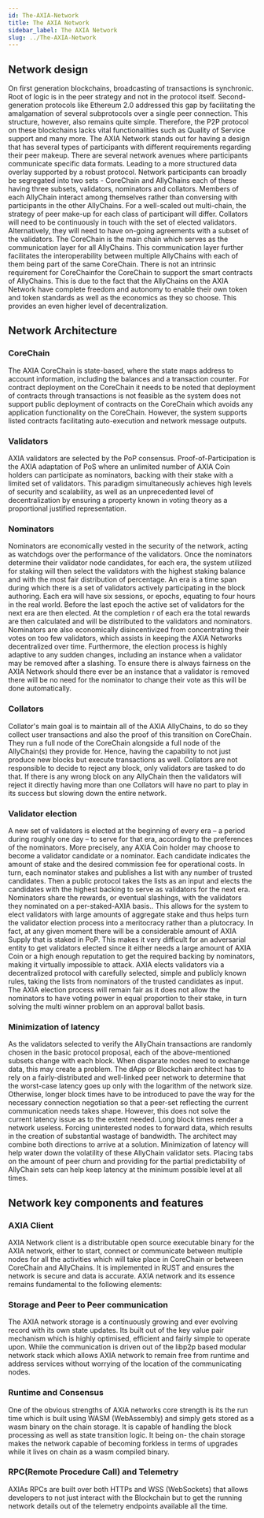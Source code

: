 ```yaml
---
id: The-AXIA-Network
title: The AXIA Network
sidebar_label: The AXIA Network
slug: ../The-AXIA-Network
---
```


## Network design
On first generation blockchains, broadcasting of transactions is synchronic. Root of logic is in the peer strategy and not in the protocol itself. Second-generation protocols like Ethereum 2.0 addressed this gap by facilitating the amalgamation of several subprotocols over a single peer connection. This structure, however, also remains quite simple. Therefore, the P2P protocol on these blockchains lacks vital functionalities such as Quality of Service support and many more.
The AXIA Network stands out for having a design that has several types of participants with different requirements regarding their peer makeup. There are several network avenues where participants communicate specific data formats. Leading to a more structured data overlay supported by a robust protocol. 
Network participants can broadly be segregated into two sets -  CoreChain and AllyChains each of these having three subsets, validators, nominators and collators. Members of each AllyChain interact among themselves rather than conversing with participants in the other AllyChains. 
For a well-scaled out multi-chain, the strategy of peer make-up for each class of participant will differ. Collators will need to be continuously in touch with the set of elected validators. Alternatively, they will need to have on-going agreements with a subset of the validators. 
The CoreChain is the main chain which serves as the communication layer for all AllyChains. This communication layer further facilitates the interoperability between multiple AllyChains with each of them being part of the same CoreChain. There is not an intrinsic requirement for CoreChainfor the CoreChain to support the smart contracts of AllyChains. This is due to the fact that the AllyChains on the AXIA Network have complete freedom and autonomy to enable their own token and token standards as well as the economics as they so choose. This provides an even higher level of decentralization.


## Network Architecture
### CoreChain
The AXIA CoreChain is state-based, where the state maps address to account information, including the balances and a transaction counter. 
For contract deployment on the CoreChain it needs to be noted that deployment of contracts through transactions is not feasible as the system does not support public deployment of contracts on the CoreChain which avoids any application functionality on the CoreChain.
However, the system supports listed contracts facilitating auto-execution and network message outputs.	

### Validators
AXIA validators are selected by the PoP consensus. Proof-of-Participation is the AXIA adaptation of PoS where an unlimited number of AXIA Coin holders can participate as nominators, backing with their stake with a limited set of validators. This paradigm simultaneously achieves high levels of security and scalability, as well as an unprecedented level of decentralization by ensuring a property known in voting theory as a proportional justified representation.
### Nominators
Nominators are economically vested in the security of the network, acting as watchdogs over the performance of the validators. Once the nominators determine their validator node candidates, for each era, the system utilized for staking will then select the validators with the highest staking balance and with the most fair distribution of percentage. 
An era is a time span during which there is a set of validators actively participating in the block authoring. Each era will have six sessions, or epochs, equating to four hours in the real world. Before the last epoch the active set of validators for the next era are then elected.  At the completion r  of each era the total rewards are then calculated and will be distributed to the validators and nominators. 
Nominators are also economically disincentivized from concentrating their votes on too few validators, which assists in keeping the AXIA Networks decentralized over time. Furthermore, the election process is highly adaptive to any sudden changes, including an instance when a validator may be removed after a slashing. 
To ensure there is always fairness on the AXIA Network should there ever be an instance that a validator is removed there will be no need for the nominator to change their vote as this will be done automatically. 
### Collators
Collator's main goal is to maintain all of the AXIA AllyChains, to do so they collect user transactions and also the proof of this transition on CoreChain. They run a full node of the CoreChain alongside a full node of the AllyChain(s) they provide for. Hence, having the capability to not just produce new blocks but execute transactions as well. Collators are not responsible to decide to reject any block, only validators are tasked to do that. If there is any wrong block on any AllyChain then the validators will reject it directly having more than one Collators will have no part to play in its success but slowing down the entire network.
### Validator election
A new set of validators is elected at the beginning of every era – a period during roughly one day – to serve for that era, according to the preferences of the nominators. More precisely, any AXIA Coin holder may choose to become a validator candidate or a nominator. Each candidate indicates the amount of stake and the desired commission fee for operational costs. In turn, each nominator stakes and publishes a list with any number of trusted candidates. Then a public protocol takes the lists as an input and elects the candidates with the highest backing to serve as validators for the next era.
Nominators share the rewards, or eventual slashings, with the validators they nominated on a per-staked-AXIA basis.. This allows for the system to elect validators with large amounts of aggregate stake and thus helps turn the validator election process into a meritocracy rather than a plutocracy. In fact, at any given moment there will be a considerable amount of AXIA Supply that is staked in PoP. This makes it very difficult for an adversarial entity to get validators elected since it either needs a large amount of AXIA Coin or a high enough reputation to get the required backing by nominators, making it virtually impossible to attack.
AXIA elects validators via a decentralized protocol with carefully selected, simple and publicly known rules, taking the lists from nominators of the trusted candidates as input. The AXIA election process will remain fair as it does not allow the nominators to have voting power in equal proportion to their stake, in turn solving the multi winner problem on an approval ballot basis.
### Minimization of latency
As the validators selected to verify the AllyChain transactions are randomly chosen in the basic protocol proposal, each of the above-mentioned subsets change with each block. When disparate nodes need to exchange data, this may create a problem. The dApp or Blockchain architect has to rely on a fairly-distributed and well-linked peer network to determine that the worst-case latency goes up only with the logarithm of the network size. Otherwise, longer block times have to be introduced to pave the way for the necessary connection negotiation so that a peer-set reflecting the current communication needs takes shape. However, this does not solve the current latency issue as to the extent needed.
Long block times render a network useless. Forcing uninterested nodes to forward data, which results in the creation of substantial wastage of bandwidth. 
The architect may combine both directions to arrive at a solution. Minimization of latency will help water down the volatility of these AllyChain validator sets. Placing tabs on the amount of peer churn and providing for the partial predictability of AllyChain sets can help keep latency at the minimum possible level at all times.

## Network key components and features

### AXIA Client
AXIA Network client is a distributable open source executable binary for the AXIA network, either to start, connect or communicate between multiple nodes for all the activities which will take place in CoreChain or between CoreChain and AllyChains. It is implemented in RUST and ensures the network is secure and data is accurate. AXIA network and its essence remains fundamental to the following elements:
### Storage and Peer to Peer communication
The AXIA network storage is a continuously growing and ever evolving record with its own state updates. Its built out of the key value pair 	mechanism which is highly optimised, efficient and fairly simple to operate upon. While the communication is driven out of the libp2p based modular network stack which allows AXIA network to remain free from runtime and address services without worrying of the location of the communicating nodes.
### Runtime and Consensus
One of the obvious strengths of AXIA networks core strength is its the run time which is built using WASM (WebAssembly) and simply gets stored as a wasm binary on the chain storage. It is capable of handling the block processing as well as state transition logic. It being on- the chain storage makes the network capable of becoming forkless in terms of upgrades while it lives on chain as a wasm compiled binary.
### RPC(Remote Procedure Call)  and Telemetry
AXIAs RPCs are built over both HTTPs and WSS (WebSockets) that allows developers to not just interact with the Blockchain but to get the running network details out of the telemetry endpoints available all the time.

